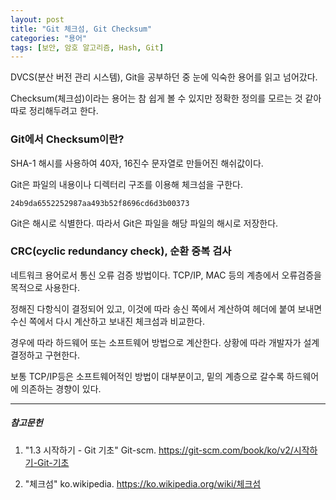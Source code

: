 ```yaml
---
layout: post
title: "Git 체크섬, Git Checksum"
categories: "용어"
tags: [보안, 암호 알고리즘, Hash, Git]
---
```


DVCS(분산 버전 관리 시스템), Git을 공부하던 중 눈에 익숙한 용어를 읽고 넘어갔다.

Checksum(체크섬)이라는 용어는 참 쉽게 볼 수 있지만 정확한 정의를 모르는 것 같아 따로 정리해두려고 한다.

### Git에서 Checksum이란?

SHA-1 해시를 사용하여 40자, 16진수 문자열로 만들어진 해쉬값이다.

Git은 파일의 내용이나 디렉터리 구조를 이용해 체크섬을 구한다.

```Checksum
24b9da6552252987aa493b52f8696cd6d3b00373
```

Git은 해시로 식별한다. 따라서 Git은 파일을 해당 파일의 해시로 저장한다.


### CRC(cyclic redundancy check), 순환 중복 검사

네트워크 용어로서 통신 오류 검증 방법이다. TCP/IP, MAC 등의 계층에서 오류검증을 목적으로 사용한다.

정해진 다항식이 결정되어 있고, 이것에 따라 송신 쪽에서 계산하여 헤더에 붙여 보내면 수신 쪽에서 다시 계산하고 보내진 체크섬과 비교한다.

경우에 따라 하드웨어 또는 소프트웨어 방법으로 계산한다. 상황에 따라 개발자가 설계 결정하고 구현한다. 

보통 TCP/IP등은 소프트웨어적인 방법이 대부분이고, 밑의 계층으로 갈수록 하드웨어에 의존하는 경향이 있다.


---

##### 참고문헌

1. "1.3 시작하기 - Git 기초" Git-scm. https://git-scm.com/book/ko/v2/시작하기-Git-기초

2. "체크섬" ko.wikipedia. https://ko.wikipedia.org/wiki/체크섬

